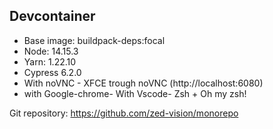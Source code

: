 ## Devcontainer

- Base image: buildpack-deps:focal
- Node: 14.15.3
- Yarn: 1.22.10
- Cypress 6.2.0
- With noVNC - XFCE trough noVNC (http://localhost:6080)
- with Google-chrome- With Vscode- Zsh + Oh my zsh!

Git repository: https://github.com/zed-vision/monorepo
